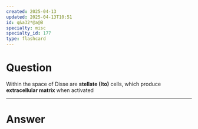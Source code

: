 ```yaml
---
created: 2025-04-13
updated: 2025-04-13T10:51
id: q&a32*@a@B
specialty: misc
specialty_id: 177
type: flashcard
---
```


# Question
Within the space of Disse are **stellate (Ito)** cells, which produce **extracellular matrix** when activated

---

# Answer
